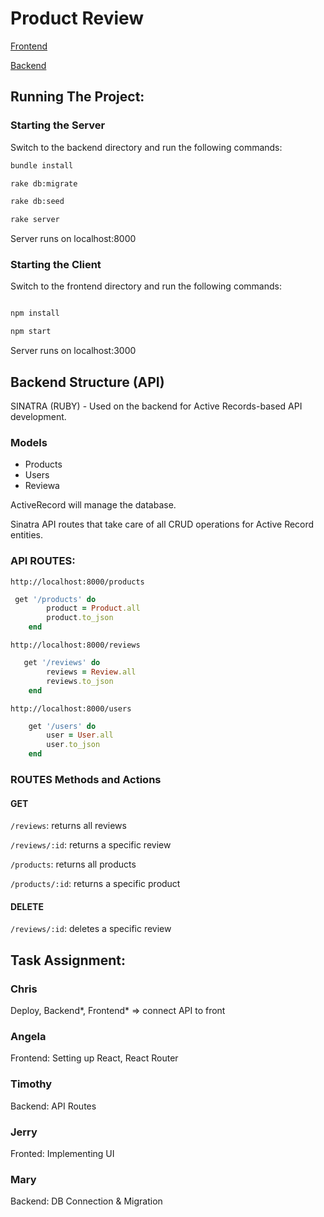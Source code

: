 # Product Review

[Frontend](./frontend/)

[Backend](./backend/)

## Running The Project:

### Starting the Server

Switch to the backend directory and run the following commands:

```bash
bundle install

rake db:migrate

rake db:seed

rake server
```

Server runs on localhost:8000

### Starting the Client

Switch to the frontend directory and run the following commands:

```bash

npm install

npm start

```

Server runs on localhost:3000


## Backend Structure (API)

SINATRA (RUBY) - Used on the backend for Active Records-based API development.

### Models

- Products
- Users
- Reviewa

ActiveRecord will manage the database.

Sinatra API routes that take care of all CRUD operations for Active Record entities.
 
### API ROUTES: 

`http://localhost:8000/products`
```ruby
 get '/products' do
        product = Product.all
        product.to_json
    end
``` 
 
`http://localhost:8000/reviews`
```ruby
   get '/reviews' do
        reviews = Review.all
        reviews.to_json
    end
```
 
 
`http://localhost:8000/users`

```ruby
    get '/users' do
        user = User.all
        user.to_json
    end
``` 
 
 
### ROUTES Methods and Actions
 
#### GET

`/reviews`: returns all reviews

`/reviews/:id`: returns a specific review
 
`/products`: returns all products

`/products/:id`: returns a specific product

 
#### DELETE
`/reviews/:id`: deletes a specific review


## Task Assignment:

### Chris 
Deploy, Backend*, Frontend* => connect API to front

### Angela
Frontend: Setting up React, React Router

### Timothy
Backend: API Routes

### Jerry
Fronted: Implementing UI

### Mary
Backend: DB Connection & Migration
